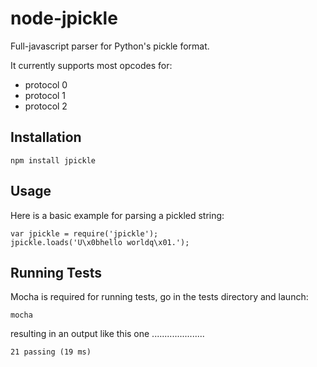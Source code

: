 node-jpickle
============

Full-javascript parser for Python's pickle format.

It currently supports most opcodes for:

 - protocol 0
 - protocol 1
 - protocol 2

Installation
------------

    npm install jpickle

Usage
-----

Here is a basic example for parsing a pickled string:

    var jpickle = require('jpickle');
    jpickle.loads('U\x0bhello worldq\x01.');

Running Tests
-------------

Mocha is required for running tests, go in the tests directory and launch:

    mocha

resulting in an output like this one
    ․․․․․․․․․․․․․․․․․․․․․

    21 passing (19 ms)

